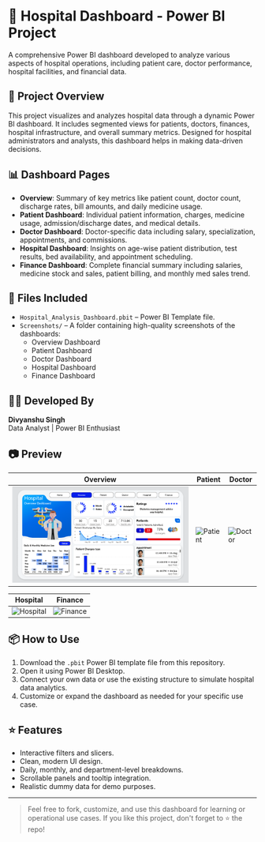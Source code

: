 # 🏥 Hospital Dashboard - Power BI Project

A comprehensive Power BI dashboard developed to analyze various aspects of hospital operations, including patient care, doctor performance, hospital facilities, and financial data.

## 📌 Project Overview

This project visualizes and analyzes hospital data through a dynamic Power BI dashboard. It includes segmented views for patients, doctors, finances, hospital infrastructure, and overall summary metrics. Designed for hospital administrators and analysts, this dashboard helps in making data-driven decisions.

## 📊 Dashboard Pages

- **Overview**: Summary of key metrics like patient count, doctor count, discharge rates, bill amounts, and daily medicine usage.
- **Patient Dashboard**: Individual patient information, charges, medicine usage, admission/discharge dates, and medical details.
- **Doctor Dashboard**: Doctor-specific data including salary, specialization, appointments, and commissions.
- **Hospital Dashboard**: Insights on age-wise patient distribution, test results, bed availability, and appointment scheduling.
- **Finance Dashboard**: Complete financial summary including salaries, medicine stock and sales, patient billing, and monthly med sales trend.

## 📁 Files Included

- `Hospital_Analysis_Dashboard.pbit` – Power BI Template file.
- `Screenshots/` – A folder containing high-quality screenshots of the dashboards:
  - Overview Dashboard
  - Patient Dashboard
  - Doctor Dashboard
  - Hospital Dashboard
  - Finance Dashboard

## 🧑‍💻 Developed By

**Divyanshu Singh**  
Data Analyst | Power BI Enthusiast

## 📷 Preview

| Overview | Patient | Doctor |
|---------|--------|--------|
| ![Overview](https://github.com/divyanshu512-gif/Hospital-Dashboard/blob/main/Screenshot%20Overview%20page.png) | ![Patient](Screenshots/Screenshot%202025-08-17%20013113.png) | ![Doctor](Screenshots/Screenshot%202025-08-17%20013136.png) |

| Hospital | Finance |
|----------|---------|
| ![Hospital](Screenshots/Screenshot%202025-08-17%20013153.png) | ![Finance](Screenshots/Screenshot%202025-08-17%20013231.png) |

## 📦 How to Use

1. Download the `.pbit` Power BI template file from this repository.
2. Open it using Power BI Desktop.
3. Connect your own data or use the existing structure to simulate hospital data analytics.
4. Customize or expand the dashboard as needed for your specific use case.

## ⭐ Features

- Interactive filters and slicers.
- Clean, modern UI design.
- Daily, monthly, and department-level breakdowns.
- Scrollable panels and tooltip integration.
- Realistic dummy data for demo purposes.

---

> Feel free to fork, customize, and use this dashboard for learning or operational use cases. If you like this project, don't forget to ⭐ the repo!

